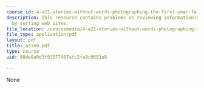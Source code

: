 ```yaml
---
course_id: 4-a21-stories-without-words-photographing-the-first-year-fall-2006
description: This resource contains problems on reviewing information?s on camera
  by surfing web sites.
file_location: /coursemedia/4-a21-stories-without-words-photographing-the-first-year-fall-2006/80de0a0d3f93577467afc5fe9c9681a8_assn0.pdf
file_type: application/pdf
layout: pdf
title: assn0.pdf
type: course
uid: 80de0a0d3f93577467afc5fe9c9681a8

---
```

None